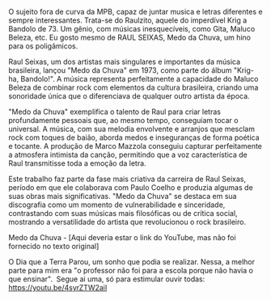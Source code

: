 O sujeito fora de curva da MPB, capaz de juntar musica e letras diferentes e sempre interessantes. Trata-se do Raulzito, aquele do imperdível Krig a Bandolo de 73. Um gênio, com músicas inesquecíveis, como Gita, Maluco Beleza, etc. Eu gosto mesmo de  RAUL SEIXAS, Medo da Chuva, um hino para os poligâmicos. 

Raul Seixas, um dos artistas mais singulares e importantes da música brasileira, lançou "Medo da Chuva" em 1973, como parte do álbum "Krig-ha, Bandolo!". A música representa perfeitamente a capacidade do Maluco Beleza de combinar rock com elementos da cultura brasileira, criando uma sonoridade única que o diferenciava de qualquer outro artista da época.

"Medo da Chuva" exemplifica o talento de Raul para criar letras profundamente pessoais que, ao mesmo tempo, conseguiam tocar o universal. A música, com sua melodia envolvente e arranjos que mesclam rock com toques de baião, aborda medos e inseguranças de forma poética e tocante. A produção de Marco Mazzola conseguiu capturar perfeitamente a atmosfera intimista da canção, permitindo que a voz característica de Raul transmitisse toda a emoção da letra.

Este trabalho faz parte da fase mais criativa da carreira de Raul Seixas, período em que ele colaborava com Paulo Coelho e produzia algumas de suas obras mais significativas. "Medo da Chuva" se destaca em sua discografia como um momento de vulnerabilidade e sinceridade, contrastando com suas músicas mais filosóficas ou de crítica social, mostrando a versatilidade do artista que revolucionou o rock brasileiro.

Medo da Chuva - [Aqui deveria estar o link do YouTube, mas não foi fornecido no texto original]

 O Dia que a Terra Parou, um sonho que podia se realizar. Nessa,  a melhor parte para mim era "o professor não foi para a escola porque não havia o que ensinar".  Segue ai uma, só para estimular ouvir todas: 
 
https://youtu.be/4syrZTW2aiI

